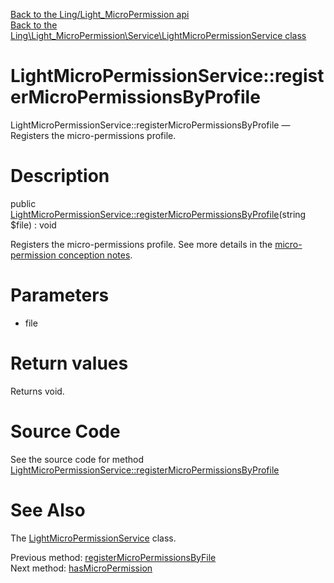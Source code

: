 [Back to the Ling/Light_MicroPermission api](https://github.com/lingtalfi/Light_MicroPermission/blob/master/doc/api/Ling/Light_MicroPermission.md)<br>
[Back to the Ling\Light_MicroPermission\Service\LightMicroPermissionService class](https://github.com/lingtalfi/Light_MicroPermission/blob/master/doc/api/Ling/Light_MicroPermission/Service/LightMicroPermissionService.md)


LightMicroPermissionService::registerMicroPermissionsByProfile
================



LightMicroPermissionService::registerMicroPermissionsByProfile — Registers the micro-permissions profile.




Description
================


public [LightMicroPermissionService::registerMicroPermissionsByProfile](https://github.com/lingtalfi/Light_MicroPermission/blob/master/doc/api/Ling/Light_MicroPermission/Service/LightMicroPermissionService/registerMicroPermissionsByProfile.md)(string $file) : void




Registers the micro-permissions profile.
See more details in the [micro-permission conception notes](https://github.com/lingtalfi/Light_MicroPermission/blob/master/doc/pages/conception-notes.md).




Parameters
================


- file

    


Return values
================

Returns void.








Source Code
===========
See the source code for method [LightMicroPermissionService::registerMicroPermissionsByProfile](https://github.com/lingtalfi/Light_MicroPermission/blob/master/Service/LightMicroPermissionService.php#L118-L129)


See Also
================

The [LightMicroPermissionService](https://github.com/lingtalfi/Light_MicroPermission/blob/master/doc/api/Ling/Light_MicroPermission/Service/LightMicroPermissionService.md) class.

Previous method: [registerMicroPermissionsByFile](https://github.com/lingtalfi/Light_MicroPermission/blob/master/doc/api/Ling/Light_MicroPermission/Service/LightMicroPermissionService/registerMicroPermissionsByFile.md)<br>Next method: [hasMicroPermission](https://github.com/lingtalfi/Light_MicroPermission/blob/master/doc/api/Ling/Light_MicroPermission/Service/LightMicroPermissionService/hasMicroPermission.md)<br>

